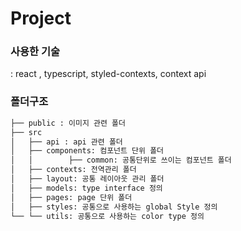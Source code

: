 # Project

### 사용한 기술

: react , typescript, styled-contexts, context api

### 폴더구조

```bash
├── public : 이미지 관련 폴더
├── src
│   ├── api : api 관련 폴더
│   ├── components: 컴포넌트 단위 폴더
│   │        ├── common: 공통단위로 쓰이는 컴포넌트 폴더
│   ├── contexts: 전역관리 폴더
│   ├── layout: 공통 레이아웃 관리 폴더
│   ├── models: type interface 정의
│   ├── pages: page 단위 폴더
│   ├── styles: 공통으로 사용하는 global Style 정의
└── └── utils: 공통으로 사용하는 color type 정의
```
